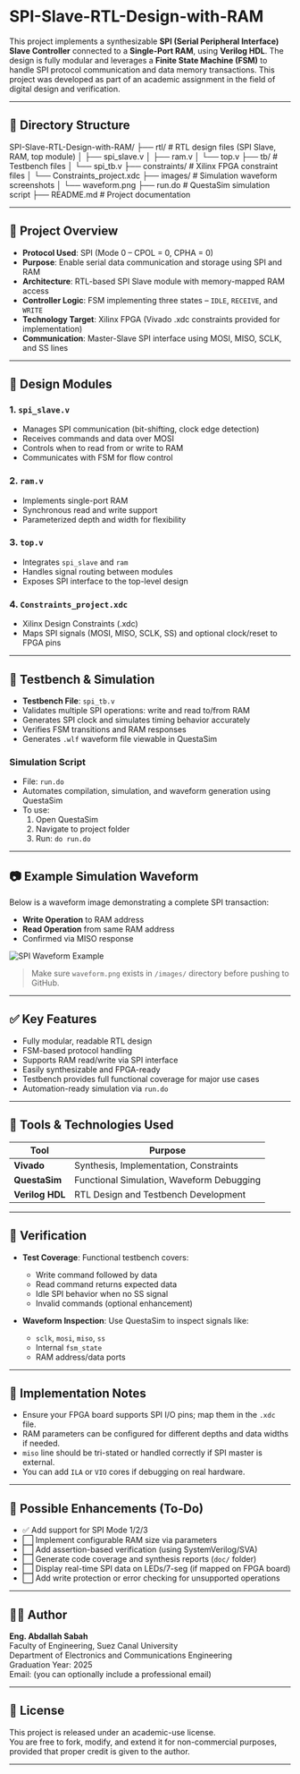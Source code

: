# SPI-Slave-RTL-Design-with-RAM

This project implements a synthesizable **SPI (Serial Peripheral Interface) Slave Controller** connected to a **Single-Port RAM**, using **Verilog HDL**. The design is fully modular and leverages a **Finite State Machine (FSM)** to handle SPI protocol communication and data memory transactions. This project was developed as part of an academic assignment in the field of digital design and verification.

---

## 📁 Directory Structure
SPI-Slave-RTL-Design-with-RAM/
├── rtl/ # RTL design files (SPI Slave, RAM, top module)
│ ├── spi_slave.v
│ ├── ram.v
│ └── top.v
├── tb/ # Testbench files
│ └── spi_tb.v
├── constraints/ # Xilinx FPGA constraint files
│ └── Constraints_project.xdc
├── images/ # Simulation waveform screenshots
│ └── waveform.png
├── run.do # QuestaSim simulation script
├── README.md # Project documentation

---

## 🧠 Project Overview

- **Protocol Used**: SPI (Mode 0 – CPOL = 0, CPHA = 0)
- **Purpose**: Enable serial data communication and storage using SPI and RAM
- **Architecture**: RTL-based SPI Slave module with memory-mapped RAM access
- **Controller Logic**: FSM implementing three states – `IDLE`, `RECEIVE`, and `WRITE`
- **Technology Target**: Xilinx FPGA (Vivado .xdc constraints provided for implementation)
- **Communication**: Master-Slave SPI interface using MOSI, MISO, SCLK, and SS lines

---

## 📐 Design Modules

### 1. `spi_slave.v`
- Manages SPI communication (bit-shifting, clock edge detection)
- Receives commands and data over MOSI
- Controls when to read from or write to RAM
- Communicates with FSM for flow control

### 2. `ram.v`
- Implements single-port RAM
- Synchronous read and write support
- Parameterized depth and width for flexibility

### 3. `top.v`
- Integrates `spi_slave` and `ram`
- Handles signal routing between modules
- Exposes SPI interface to the top-level design

### 4. `Constraints_project.xdc`
- Xilinx Design Constraints (.xdc)
- Maps SPI signals (MOSI, MISO, SCLK, SS) and optional clock/reset to FPGA pins

---

## 🔬 Testbench & Simulation

- **Testbench File**: `spi_tb.v`
- Validates multiple SPI operations: write and read to/from RAM
- Generates SPI clock and simulates timing behavior accurately
- Verifies FSM transitions and RAM responses
- Generates `.wlf` waveform file viewable in QuestaSim

### Simulation Script
- File: `run.do`
- Automates compilation, simulation, and waveform generation using QuestaSim
- To use:
  1. Open QuestaSim
  2. Navigate to project folder
  3. Run: `do run.do`

---

## 📷 Example Simulation Waveform

Below is a waveform image demonstrating a complete SPI transaction:
- **Write Operation** to RAM address
- **Read Operation** from same RAM address
- Confirmed via MISO response

![SPI Waveform Example]([images/waveform.png](https://github.com/Eng-AbdallahSabah/SPI-Slave-RTL-Design-with-RAM/blob/main/images/Waveform))

> Make sure `waveform.png` exists in `/images/` directory before pushing to GitHub.

---

## ✅ Key Features

- Fully modular, readable RTL design
- FSM-based protocol handling
- Supports RAM read/write via SPI interface
- Easily synthesizable and FPGA-ready
- Testbench provides full functional coverage for major use cases
- Automation-ready simulation via `run.do`

---

## 🧰 Tools & Technologies Used

| Tool         | Purpose                              |
|--------------|---------------------------------------|
| **Vivado**   | Synthesis, Implementation, Constraints |
| **QuestaSim**| Functional Simulation, Waveform Debugging |
| **Verilog HDL** | RTL Design and Testbench Development |

---

## 🧪 Verification

- **Test Coverage**: Functional testbench covers:
  - Write command followed by data
  - Read command returns expected data
  - Idle SPI behavior when no SS signal
  - Invalid commands (optional enhancement)

- **Waveform Inspection**: Use QuestaSim to inspect signals like:
  - `sclk`, `mosi`, `miso`, `ss`
  - Internal `fsm_state`
  - RAM address/data ports

---

## 📎 Implementation Notes

- Ensure your FPGA board supports SPI I/O pins; map them in the `.xdc` file.
- RAM parameters can be configured for different depths and data widths if needed.
- `miso` line should be tri-stated or handled correctly if SPI master is external.
- You can add `ILA` or `VIO` cores if debugging on real hardware.

---

## 🔄 Possible Enhancements (To-Do)

- ✅ Add support for SPI Mode 1/2/3
- ⬜ Implement configurable RAM size via parameters
- ⬜ Add assertion-based verification (using SystemVerilog/SVA)
- ⬜ Generate code coverage and synthesis reports (`doc/` folder)
- ⬜ Display real-time SPI data on LEDs/7-seg (if mapped on FPGA board)
- ⬜ Add write protection or error checking for unsupported operations

---

## 👨‍💻 Author

**Eng. Abdallah Sabah**  
Faculty of Engineering, Suez Canal University  
Department of Electronics and Communications Engineering  
Graduation Year: 2025  
Email: (you can optionally include a professional email)

---

## 📜 License

This project is released under an academic-use license.  
You are free to fork, modify, and extend it for non-commercial purposes, provided that proper credit is given to the author.

---
